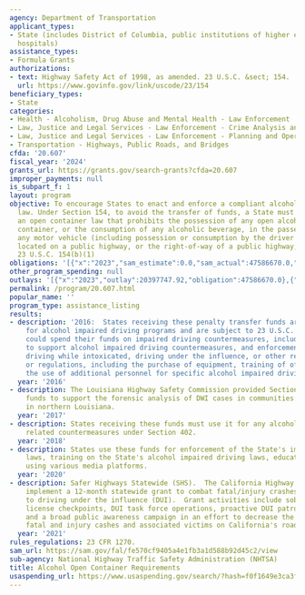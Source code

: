 ```yaml
---
agency: Department of Transportation
applicant_types:
- State (includes District of Columbia, public institutions of higher education and
  hospitals)
assistance_types:
- Formula Grants
authorizations:
- text: Highway Safety Act of 1998, as amended. 23 U.S.C. &sect; 154.
  url: https://www.govinfo.gov/link/uscode/23/154
beneficiary_types:
- State
categories:
- Health - Alcoholism, Drug Abuse and Mental Health - Law Enforcement
- Law, Justice and Legal Services - Law Enforcement - Crime Analysis and Data
- Law, Justice and Legal Services - Law Enforcement - Planning and Operations
- Transportation - Highways, Public Roads, and Bridges
cfda: '20.607'
fiscal_year: '2024'
grants_url: https://grants.gov/search-grants?cfda=20.607
improper_payments: null
is_subpart_f: 1
layout: program
objective: To encourage States to enact and enforce a compliant alcohol open container
  law. Under Section 154, to avoid the transfer of funds, a State must enact and enforce
  an open container law that prohibits the possession of any open alcoholic beverage
  container, or the consumption of any alcoholic beverage, in the passenger area of
  any motor vehicle (including possession or consumption by the driver of the vehicle)
  located on a public highway, or the right-of-way of a public highway, in the State.
  23 U.S.C. 154(b)(1)
obligations: '[{"x":"2023","sam_estimate":0.0,"sam_actual":47586670.0,"usa_spending_actual":47586670.0},{"x":"2024","sam_estimate":0.0,"sam_actual":61780320.0,"usa_spending_actual":-1236403.24},{"x":"2025","sam_estimate":0.0,"sam_actual":0.0,"usa_spending_actual":55426188.58}]'
other_program_spending: null
outlays: '[{"x":"2023","outlay":20397747.92,"obligation":47586670.0},{"x":"2024","outlay":0.0,"obligation":0.0},{"x":"2025","outlay":0.0,"obligation":56926323.0}]'
permalink: /program/20.607.html
popular_name: ''
program_type: assistance_listing
results:
- description: '2016:  States receiving these penalty transfer funds are designated
    for alcohol impaired driving programs and are subject to 23 U.S.C. Section 402.  They
    could spend their funds on impaired driving countermeasures, including paid media
    to support alcohol impaired driving countermeasures, and enforcement of laws prohibiting
    driving while intoxicated, driving under the influence, or other related laws
    or regulations, including the purchase of equipment, training of officers, and
    the use of additional personnel for specific alcohol impaired driving countermeasures.'
  year: '2016'
- description: The Louisiana Highway Safety Commission provided Section 154 grant
    funds to support the forensic analysis of DWI cases in communities across 29 parishes
    in northern Louisiana.
  year: '2017'
- description: States receiving these funds must use it for any alcohol impaired driving
    related countermeasures under Section 402.
  year: '2018'
- description: States use these funds for enforcement of the State's impaired driving
    laws, training on the State's alcohol impaired driving laws, educational promotions
    using various media platforms.
  year: '2020'
- description: Safer Highways Statewide (SHS).  The California Highway Patrol will
    implement a 12-month statewide grant to combat fatal/injury crashes attributed
    to driving under the influence (DUI).  Grant activities include sobriety/ driver
    license checkpoints, DUI task force operations, proactive DUI patrol operations,
    and a broad public awareness campaign in an effort to decrease the number of alcohol-involved
    fatal and injury cashes and associated victims on California's roadways.
  year: '2021'
rules_regulations: 23 CFR 1270.
sam_url: https://sam.gov/fal/fe570cf9405a4e1fb3a1d588b92d45c2/view
sub-agency: National Highway Traffic Safety Administration (NHTSA)
title: Alcohol Open Container Requirements
usaspending_url: https://www.usaspending.gov/search/?hash=f0f1649e3ca3fa68c7282794def2c57b
---
```

